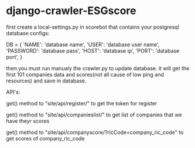 # django-crawler-ESGscore

first create a local-settings.py in scorebot that contains your postgresql database configs:

DB = { 'NAME': 'database name', 'USER': 'database user name', 'PASSWORD': 'database pass', 'HOST': 'database ip', 'PORT': 'database port', }


then you must run manualy the crawler.py to update database. it will get the first 101 companies data and scores(not all cause of low ping and resources) and save in database.

API's:

  get() method to "site/api/register/" to get the token for register
  
  get() method to "site/api/companieslist/" to get list of companies that we have theyr scores
  
  get() method to "site/api/companyscore/?ricCode=company_ric_code" to get scores of company_ric_code
